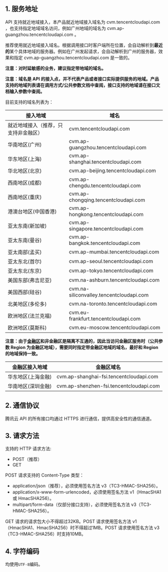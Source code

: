 ## 1. 服务地址

API 支持就近地域接入，本产品就近地域接入域名为 cvm.tencentcloudapi.com ，也支持指定地域域名访问，例如广州地域的域名为 cvm.ap-guangzhou.tencentcloudapi.com 。

推荐使用就近地域接入域名。根据调用接口时客户端所在位置，会自动解析到**最近的**某个具体地域的服务器。例如在广州发起请求，会自动解析到广州的服务器，效果和指定 cvm.ap-guangzhou.tencentcloudapi.com 是一致的。

**注意：对时延敏感的业务，建议指定带地域的域名。**

**注意：域名是 API 的接入点，并不代表产品或者接口实际提供服务的地域。产品支持的地域列表请在调用方式/公共参数文档中查阅，接口支持的地域请在接口文档输入参数中查阅。**

目前支持的域名列表为：

| 接入地域 | 域名 |
|----------|------|
| 就近地域接入（推荐，只支持非金融区）| cvm.tencentcloudapi.com|
| 华南地区(广州) | cvm.ap-guangzhou.tencentcloudapi.com|
| 华东地区(上海) | cvm.ap-shanghai.tencentcloudapi.com|
| 华北地区(北京) | cvm.ap-beijing.tencentcloudapi.com|
| 西南地区(成都) | cvm.ap-chengdu.tencentcloudapi.com|
| 西南地区(重庆) | cvm.ap-chongqing.tencentcloudapi.com|
| 港澳台地区(中国香港) | cvm.ap-hongkong.tencentcloudapi.com |
| 亚太东南(新加坡) | cvm.ap-singapore.tencentcloudapi.com|
| 亚太东南(曼谷) | cvm.ap-bangkok.tencentcloudapi.com |
| 亚太南部(孟买) | cvm.ap-mumbai.tencentcloudapi.com|
| 亚太东北(首尔) | cvm.ap-seoul.tencentcloudapi.com|
| 亚太东北(东京) | cvm.ap-tokyo.tencentcloudapi.com |
| 美国东部(弗吉尼亚) | cvm.na-ashburn.tencentcloudapi.com|
| 美国西部(硅谷) | cvm.na-siliconvalley.tencentcloudapi.com|
| 北美地区(多伦多) | cvm.na-toronto.tencentcloudapi.com |
| 欧洲地区(法兰克福) | cvm.eu-frankfurt.tencentcloudapi.com |
| 欧洲地区(莫斯科) | cvm.eu-moscow.tencentcloudapi.com |

**注意：由于[金融区](https://cloud.tencent.com/document/product/304/2766)和非金融区是隔离不互通的，因此当访问金融区服务时（公共参数 Region 为金融区地域），需要同时指定带金融区地域的域名，最好和 Region 的地域保持一致。**

| 金融区接入地域 | 金融区域名 |
|----------|------|
|华东地区(上海金融)| cvm.ap-shanghai-fsi.tencentcloudapi.com|
|华南地区(深圳金融)| cvm.ap-shenzhen-fsi.tencentcloudapi.com|

## 2. 通信协议

腾讯云 API 的所有接口均通过 HTTPS 进行通信，提供高安全性的通信通道。

## 3. 请求方法

支持的 HTTP 请求方法:

* POST（推荐）
* GET

POST 请求支持的 Content-Type 类型：

* application/json（推荐），必须使用签名方法 v3（TC3-HMAC-SHA256）。
* application/x-www-form-urlencoded，必须使用签名方法 v1（HmacSHA1 或 HmacSHA256）。
* multipart/form-data（仅部分接口支持），必须使用签名方法 v3（TC3-HMAC-SHA256）。

GET 请求的请求包大小不得超过32KB。POST 请求使用签名方法 v1（HmacSHA1、HmacSHA256）时不得超过1MB。POST 请求使用签名方法 v3（TC3-HMAC-SHA256）时支持10MB。

## 4. 字符编码

均使用`UTF-8`编码。
